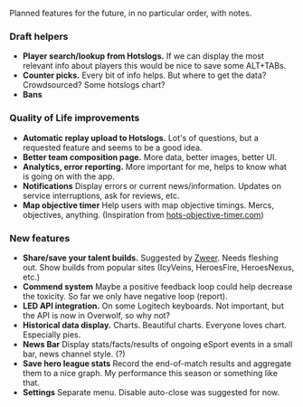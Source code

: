Planned features for the future, in no particular order, with notes.

### Draft helpers

- **Player search/lookup from Hotslogs.** If we can display the most relevant info about players this would be nice to save some ALT+TABs.
- **Counter picks.** Every bit of info helps. But where to get the data? Crowdsourced? Some hotslogs chart?
- **Bans**

### Quality of Life improvements

- **Automatic replay upload to Hotslogs.** Lot's of questions, but a requested feature and seems to be a good idea.
- **Better team composition page.** More data, better images, better UI.
- **Analytics, error reporting.** More important for me, helps to know what is going on with the app.
- **Notifications** Display errors or current news/information. Updates on service interruptions, ask for reviews, etc.
- **Map objective timer** Help users with map objective timings. Mercs, objectives, anything. (Inspiration from [hots-objective-timer.com](hots-objective-timer.com))

### New features

- **Share/save your talent builds.** Suggested by [Zweer](https://github.com/Zweer). Needs fleshing out. Show builds from popular sites (IcyVeins, HeroesFire, HeroesNexus, etc.)
- **Commend system** Maybe a positive feedback loop could help decrease the toxicity. So far we only have negative loop (report).
- **LED API integration.** On some Logitech keyboards. Not important, but the API is now in Overwolf, so why not?
- **Historical data display.** Charts. Beautiful charts. Everyone loves chart. Especially pies.
- **News Bar** Display stats/facts/results of ongoing eSport events in a small bar, news channel style. (?)
- **Save hero league stats** Record the end-of-match results and aggregate them to a nice graph. My performance this season or something like that.
- **Settings** Separate menu. Disable auto-close was suggested for now.
